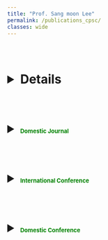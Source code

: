 ```yaml
---
title: "Prof. Sang moon Lee"
permalink: /publications_cpsc/
classes: wide
---
```


# 　　　<details><font size="2em" color="green">International Journal</font><br>This is how you dropdown.</details>

# 　　　<details><summary><font size="2em" color="green">Domestic Journal</font></summary><br>This is how you dropdown.</details>

# 　　　<details><summary><font size="2em" color="green">International Conference</font></summary><br>This is how you dropdown.</details>

# 　　　<details><summary><font size="2em" color="green">Domestic Conference</font></summary><br>This is how you dropdown.</details>
